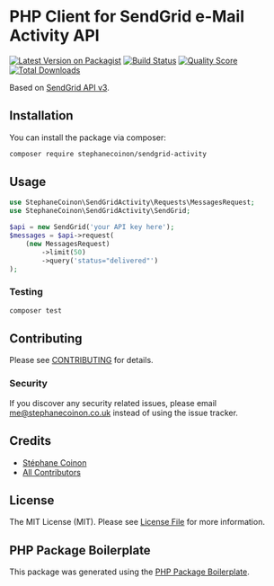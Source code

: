 # PHP Client for SendGrid e-Mail Activity API

[![Latest Version on Packagist](https://img.shields.io/packagist/v/stephanecoinon/sendgrid-activity.svg?style=flat-square)](https://packagist.org/packages/stephanecoinon/sendgrid-activity)
[![Build Status](https://img.shields.io/travis/stephanecoinon/sendgrid-activity/master.svg?style=flat-square)](https://travis-ci.org/stephanecoinon/sendgrid-activity)
[![Quality Score](https://img.shields.io/scrutinizer/g/stephanecoinon/sendgrid-activity.svg?style=flat-square)](https://scrutinizer-ci.com/g/stephanecoinon/sendgrid-activity)
[![Total Downloads](https://img.shields.io/packagist/dt/stephanecoinon/sendgrid-activity.svg?style=flat-square)](https://packagist.org/packages/stephanecoinon/sendgrid-activity)

Based on [SendGrid API v3](https://sendgrid.api-docs.io/v3.0/email-activity).

## Installation

You can install the package via composer:

```bash
composer require stephanecoinon/sendgrid-activity
```

## Usage

``` php
use StephaneCoinon\SendGridActivity\Requests\MessagesRequest;
use StephaneCoinon\SendGridActivity\SendGrid;

$api = new SendGrid('your API key here');
$messages = $api->request(
    (new MessagesRequest)
        ->limit(50)
        ->query('status="delivered"')
);
```

### Testing

``` bash
composer test
```

## Contributing

Please see [CONTRIBUTING](CONTRIBUTING.md) for details.

### Security

If you discover any security related issues, please email me@stephanecoinon.co.uk instead of using the issue tracker.

## Credits

- [Stéphane Coinon](https://github.com/stephanecoinon)
- [All Contributors](../../contributors)

## License

The MIT License (MIT). Please see [License File](LICENSE.md) for more information.

## PHP Package Boilerplate

This package was generated using the [PHP Package Boilerplate](https://laravelpackageboilerplate.com).